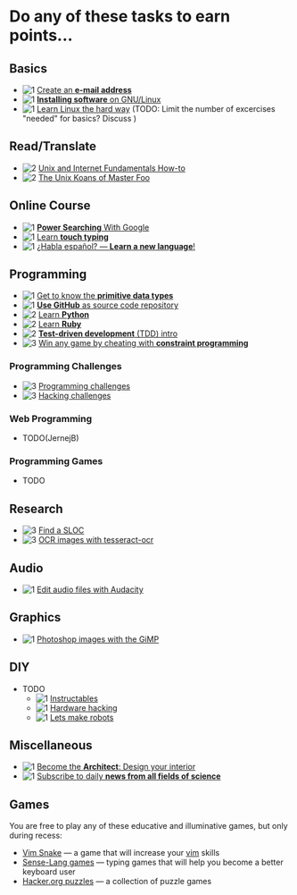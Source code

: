 Do any of these tasks to earn points...
=======================================

Basics
------
* ![[1]][1] [Create an **e-mail address**](tasks/create_email_address.md)
* ![[1]][1] [**Installing software** on GNU/Linux](tasks/install_software.md)
* ![[1]][1] [Learn Linux the hard way](http://nixsrv.com/llthw/ex1) (TODO: Limit the number of excercises "needed" for basics? Discuss )

Read/Translate
--------------
* ![[2]][2] [Unix and Internet Fundamentals How-to](tasks/translate_TLDP_UIF.md)
* ![[2]][2] [The Unix Koans of Master Foo](tasks/unix_koans.md)

Online Course
-------------
* ![[1]][1] [**Power Searching** With Google](tasks/power_searching_google.md)
* ![[1]][1] [Learn **touch typing**](tasks/touch_typing.md)
* ![[1]][1] [¿Habla español? — **Learn a new language**!](tasks/new_language.md)

Programming
-----------
* ![[1]][1] [Get to know the **primitive data types**](tasks/data_types.md)
* ![[1]][1] [**Use GitHub** as source code repository](tasks/create_git.md)
* ![[2]][2] [Learn **Python**](tasks/learn_python.md)
* ![[2]][2] [Learn **Ruby**](tasks/learn_ruby.md)
* ![[2]][2] [**Test-driven development** (TDD) intro](tasks/TDD_koans.md)
* ![[3]][3] [Win any game by cheating with **constraint programming**](tasks/constraint_programming.md)

### Programming Challenges ###
* ![[3]][3] [Programming challenges](tasks/programming_problems.md)
* ![[3]][3] [Hacking challenges](tasks/hacking_challenges.md)

### Web Programming ###
* TODO(JernejB)

### Programming Games ###
* TODO


Research
--------
* ![[3]][3] [Find a SLOC](tasks/Find_a_SLOC.md)
* ![[3]][3] [OCR images with tesseract-ocr](tasks/images_OCR.md)

Audio
-----
* ![[1]][1] [Edit audio files with Audacity](tasks/learn_audacity.md)

Graphics
-----
* ![[1]][1] [Photoshop images with the GiMP](tasks/learn_gimp.md)

DIY
---
* TODO
  * ![[1]][1] [Instructables](http://www.instructables.com/)
  * ![[1]][1] [Hardware hacking](https://diy.org/skills/hardwarehacker)
  * ![[1]][1] [Lets make robots](http://letsmakerobots.com/)

Miscellaneous
-------------
* ![[1]][1] [Become the **Architect**: Design your interior](tasks/interior_design.md)
* ![[1]][1] [Subscribe to daily **news from all fields of science**](tasks/zeitnews.md)

Games
-----
You are free to play any of these educative and illuminative games, but only during recess:
* [Vim Snake](http://www.vimsnake.com/) — a game that will increase your [vim](tasks/advanced_text_editing.md) skills
* [Sense-Lang games](http://games.sense-lang.org/) — typing games that will help you become a better keyboard user
* [Hacker.org puzzles](http://www.hacker.org/) — a collection of puzzle games


[1]: https://github.com/CoderDojoSI/ideas/raw/master/tasks/resources/level_1.png "Level: easy"
[2]: https://github.com/CoderDojoSI/ideas/raw/master/tasks/resources/level_2.png "Level: intermediate"
[3]: https://github.com/CoderDojoSI/ideas/raw/master/tasks/resources/level_3.png "Level: advanced"
